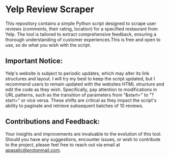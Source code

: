 # Yelp Review Scraper

This repository contains a simple Python script designed to scrape user reviews (comments, their rating, location) for a specified restaurant from Yelp. The tool is tailored to extract comprehensive feedback, ensuring a thorough understanding of customer experiences.This is free and open to use, so do what you wish with the script.

## Important Notice:
Yelp's website is subject to periodic updates, which may alter its link structures and layout. I will try my best to keep the script updated, but I recommend users to remain updated with the websites HTML structure and edit the code as they wish. Specifically, pay attention to modifications in URL patterns, such as the transition of parameters from "&start=" to "?start=" or vice versa. These shifts are critical as they impact the script's ability to paginate and retrieve subsequent batches of 10 reviews.

## Contributions and Feedback:
Your insights and improvements are invaluable to the evolution of this tool. Should you have any suggestions, encounter issues, or wish to contribute to the project, please feel free to reach out via email at apasalic@protonmail.com.

